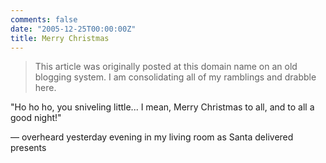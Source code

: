 ```yaml
---
comments: false
date: "2005-12-25T00:00:00Z"
title: Merry Christmas
---
```


> This article was originally posted at this domain name on an old blogging system.  I am consolidating all of my ramblings and drabble here.

"Ho ho ho, you sniveling little... I mean, Merry Christmas to all, and to all a good night!"

 — overheard yesterday evening in my living room as Santa delivered presents